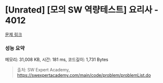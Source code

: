 # [Unrated] [모의 SW 역량테스트] 요리사 - 4012 

[문제 링크](https://swexpertacademy.com/main/code/problem/problemDetail.do?contestProbId=AWIeUtVakTMDFAVH) 

### 성능 요약

메모리: 31,008 KB, 시간: 181 ms, 코드길이: 1,731 Bytes



> 출처: SW Expert Academy, https://swexpertacademy.com/main/code/problem/problemList.do